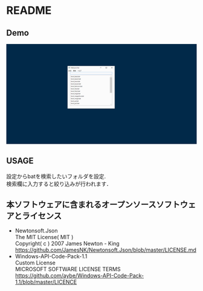 # README
## Demo
![Demo](https://github.com/AkihiroImada/BatLauncher/blob/pic/BatLauncherDemo.gif)
## USAGE
設定からbatを検索したいフォルダを設定.  
検索欄に入力すると絞り込みが行われます．  
## 本ソフトウェアに含まれるオープンソースソフトウェアとライセンス
- Newtonsoft.Json  
  The MIT License( MIT )  
  Copyright( c ) 2007 James Newton - King  
  https://github.com/JamesNK/Newtonsoft.Json/blob/master/LICENSE.md  
- Windows-API-Code-Pack-1.1  
  Custom License  
  MICROSOFT SOFTWARE LICENSE TERMS  
  https://github.com/aybe/Windows-API-Code-Pack-1.1/blob/master/LICENCE
